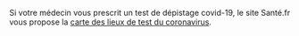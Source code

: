 Si votre médecin vous prescrit un test de dépistage covid-19, 
le site Santé.fr vous propose la
[carte des lieux de test du coronavirus](https://sante.fr/cartographie-depistage-covid). 
